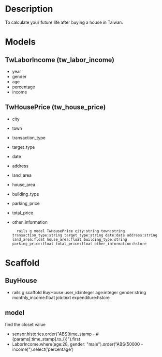 # Description
To calculate your future life after buying a house in Taiwan.
# Models

## TwLaborIncome (tw_labor_income)
* year
* gender
* age
* percentage
* income

## TwHousePrice (tw_house_price)
* city
* town
* transaction_type
* target_type
* date
* address
* land_area
* house_area
* building_type
* parking_price
* total_price
* other_information

		rails g model TwHousePrice city:string town:string transaction_type:string target_type:string date:date address:string land_area:float house_area:float building_type:string parking_price:float total_price:float other_information:hstore


# Scaffold
## BuyHouse

* rails g scaffold BuyHouse user_id:integer age:integer gender:string monthly_income:float job:text expenditure:hstore


## model

find the closet value

* sensor.histories.order("ABS(time_stamp - #{params[:time_stamp].to_i})").first
* LaborIncome.where(age:28, gender: "male").order("ABS(50000 - income)").select('percentage')